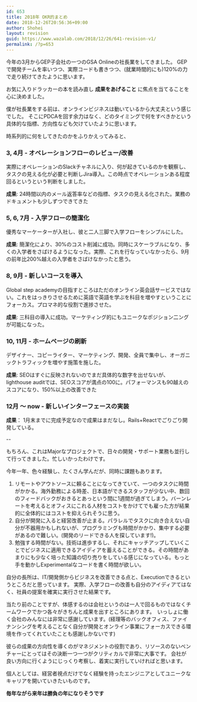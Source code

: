 ```yaml
---
id: 653
title: 2018年 OKR的まとめ
date: 2018-12-26T20:56:36+09:00
author: Shohei
layout: revision
guid: https://www.wazalab.com/2018/12/26/641-revision-v1/
permalink: /?p=653
---
```

今年の3月からGEP子会社の一つのGSA Onlineの社長業をしてきました。
GEPで開発チームを率いつつ、実際コードも書きつつ、(就業時間的にも)120%の力で走り続けてきたように思います。

お気に入りドラッカーの本を読み直し **成果をあげること** に焦点を当てることを心に決めました。

僕が社長業をする前は、オンラインビジネスは動いているから大丈夫という感じでした。 そこにPDCAを回す余力はなく、どのタイミングで何をすべきかという具体的な指標、方向性なども欠けていたように思います。

時系列的に何をしてきたのかをふりかえってみると、

### 3, 4月 - オペレーションフローのレビュー/改善

実際にオペレーションのSlackチャネルに入り、何が起きているのかを観察し、タスクの見える化が必要と判断しJira導入。この時点でオペレーションある程度回るというという判断をしました。

**成果**:  24時間以内のメール返答率などの指標、タスクの見える化された。業務のドキュメントも少しずつできてきた


### 5, 6, 7月 - 入学フローの簡潔化

優秀なマーケーターが入社し、彼と二人三脚で入学フローをシンプルにした。

**成果**:  簡潔化により、30%のコスト削減に成功。同時にスケーラブルになり、多くの入学者をさばけるようになった。実際、これを行なっていなかったら、9月の前年比200%越えの入学者をさばけなかったと思う。
 
### 8, 9月 - 新しいコースを導入

Global step academyの目指すところはただのオンライン英会話サービスではない。これをはっきりさせるために英語で英語を学ぶを科目を増やすということにフォーカス。プロマネ的な役割で進捗させた。

**成果**: 三科目の導入に成功。マーケティング的にもユニークなポジション二ングが可能になった。

### 10, 11月 - ホームページの刷新

デザイナー、コピーライター、マーケティング、開発、全員で集中し、オーガニックトラフィックを増やす施策を施した。

**成果**: SEOはすぐに反映されないのでまだ具体的な数字を出せないが、lighthouse auditでは、SEOスコアが満点の100に。パフォーマンスも90越えのスコアになり、150%以上の改善できた

### 12月 〜 now - 新しいインターフェースの実装

**成果**： 1月末までに完成予定なので成果はまだなし。Rails+Reactでごりごり開発している。

-- 

もちろん、これはMajorなプロジェクトで、日々の開発・サポート業務も並行して行ってきました。忙しいかったわけです。

今年一年、色々経験し、たくさん学んだが、同時に課題もあります。

1. リモートやアウトソースに頼ることになってきていて、一つのタスクに時間がかかる。海外勤務による時差、日本語ができるスタッフが少ない中、数回のフィードバックがおきるとあっという間に1週間が過ぎてしまう。バーンレートを考えるとオフィスにこれる人材をコストをかけてでも雇った方が結果的に全体的にはコストを抑えられそうに思う。
2. 自分が開発に入ると経営改善が止まる。パラレルでタスクに向き合えない自分が不器用かもしれないが、プログラミングも時間がかかり、集中する必要があるので難しい。(開発のリードできる人を探しています!)。
3. 勉強する時間がない。技術は進歩するし、それにキャッチアップしていくことでビジネスに適用できるアイディアを蓄えることができる。その時間があまりにも少なく培った知識の切り売りをしている感じになっている。もっと手を動かしExperimentalなコードを書く時間が欲しい。


自分の長所は、IT/開発側からビジネスを改善できる点と、Executionできるというところだと思っています。
実際、入学フローの改善も自分のアイディアてはなく、社員の提案を確実に実行させた結果です。

当たり前のことですが、体感するのは会社というのは一人で回るものではなくチームワークでかつ各々がきちんと成果を出すところにあります。　いっしょに働く会社のみんなには非常に感謝しています。(経理等のバックオフィス、ファイナンシングを考えることなく自分が開発とオンライン事業にフォーカスできる環境を作ってくれていたことも感謝しかないです)

彼らの成果の方向性を導くのがマネジメントの役割であり、リソースのないベンチャーにとってはその決断一つ一つがクリティカルで非常に大事です。 会社が良い方向に行くようにじっくり考察し、着実に実行していければと思います。

個人としては、経営者視点だけでなく経験を持ったエンジニアとしてユニークなキャリアを開いていきたいものです。

**毎年ながら来年は勝負の年になりそうです**
